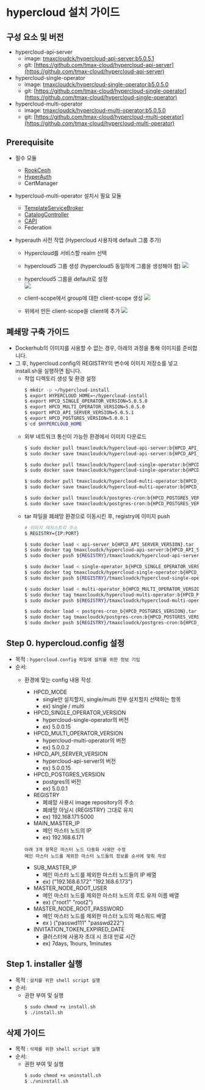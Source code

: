 

# hypercloud 설치 가이드

## 구성 요소 및 버전
* hypercloud-api-server
	* image: [tmaxcloudck/hypercloud-api-server:b5.0.5.1](https://hub.docker.com/layers/tmaxcloudck/hypercloud-api-server/b5.0.5.1/images/sha256-f5d66bc5ad9f0d65288bd8f19ff5d4f154c50f8142fa8e792fdad8604bd4a5ca?context=explore)
	* git: [https://github.com/tmax-cloud/hypercloud-api-server](https://github.com/tmax-cloud/hypercloud-api-server)
* hypercloud-single-operator
	* image: [tmaxcloudck/hypercloud-single-operator:b5.0.5.0](https://hub.docker.com/layers/tmaxcloudck/hypercloud-single-operator/b5.0.5.0/images/sha256-fa4082c4d887dca7c0ac5d28eed35a9731e4364ea022c992fec9e19986b2001d?context=explore)
	* git: [https://github.com/tmax-cloud/hypercloud-single-operator](https://github.com/tmax-cloud/hypercloud-single-operator)
* hypercloud-multi-operator
	* image: [tmaxcloudck/hypercloud-multi-operator:b5.0.5.0](https://hub.docker.com/layers/141997981/tmaxcloudck/hypercloud-multi-operator/b5.0.5.0/images/sha256-72af8a7c3fe8dd1bd96c2d0235019528b4dad46b2187db80de5a06f35fcd4374?context=explore)
	* git: [https://github.com/tmax-cloud/hypercloud-multi-operator](https://github.com/tmax-cloud/hypercloud-multi-operator)
    

## Prerequisite
* 필수 모듈  
  * [RookCeph](https://github.com/tmax-cloud/hypersds-wiki/)
  * [HyperAuth](https://github.com/tmax-cloud/install-hyperauth)
  * CertManager

* hypercloud-multi-operator 설치시 필요 모듈  
  * [TemplateServiceBroker](https://github.com/tmax-cloud/install-tsb/tree/tsb-5.0)  
  * [CatalogController](https://github.com/tmax-cloud/install-catalog/tree/5.0)
  * [CAPI](https://github.com/tmax-cloud/install-CAPI/tree/5.0)
  * Federation

* hyperauth 사전 작업 (Hypercloud 사용자에 default 그룹 추가)
  * Hypercloud를 서비스할 realm 선택
  * hypercloud5 그룹 생성 (hypercloud5 동일하게 그룹을 생성해야 함)
  ![](https://github.com/tmax-cloud/install-hypercloud/blob/5.0/figure/create-hypercloud5-group.png)
  
  * hypercloud5 그룹을 default로 설정                             
  ![](https://github.com/tmax-cloud/install-hypercloud/blob/5.0/figure/set-hypercloud5-as-default.png)
  
  * client-scope에서 group에 대한 client-scope 생성
  ![](https://github.com/tmax-cloud/install-hypercloud/blob/5.0/figure/create-client-scope.PNG)
  
  * 위에서 만든 client-scope을 client에 추가
  ![](https://github.com/tmax-cloud/install-hypercloud/blob/5.0/figure/add-client-scope.PNG)

## 폐쇄망 구축 가이드
* Dockerhub의 이미지를 사용할 수 없는 경우, 아래의 과정을 통해 이미지를 준비합니다.
* 그 후, hypercloud.config의 REGISTRY의 변수에 이미지 저장소를 넣고 install.sh을 실행하면 됩니다.  
  * 작업 디렉토리 생성 및 환경 설정
    ``` bash
	$ mkdir -p ~/hypercloud-install
	$ export HYPERCLOUD_HOME=~/hypercloud-install
	$ export HPCD_SINGLE_OPERATOR_VERSION=5.0.5.0
	$ export HPCD_MULTI_OPERATOR_VERSION=5.0.5.0
	$ export HPCD_API_SERVER_VERSION=5.0.5.1
	$ export HPCD_POSTGRES_VERSION=5.0.0.1
	$ cd $HYPERCLOUD_HOME
	```
  * 외부 네트워크 통신이 가능한 환경에서 이미지 다운로드
    ``` bash
	$ sudo docker pull tmaxcloudck/hypercloud-api-server:b{HPCD_API_SERVER_VERSION}
	$ sudo docker save tmaxcloudck/hypercloud-api-server:b{HPCD_API_SERVER_VERSION} > api-server_b{HPCD_API_SERVER_VERSION}.tar

	$ sudo docker pull tmaxcloudck/hypercloud-single-operator:b{HPCD_SINGLE_OPERATOR_VERSION}
	$ sudo docker save tmaxcloudck/hypercloud-single-operator:b{HPCD_SINGLE_OPERATOR_VERSION} > single-operator_b{HPCD_SINGLE_OPERATOR_VERSION}.tar

	$ sudo docker pull tmaxcloudck/hypercloud-multi-operator:b{HPCD_MULTI_OPERATOR_VERSION}
	$ sudo docker save tmaxcloudck/hypercloud-multi-operator:b{HPCD_MULTI_OPERATOR_VERSION} > multi-operator_b{HPCD_MULTI_OPERATOR_VERSION}.tar

	$ sudo docker pull tmaxcloudck/postgres-cron:b{HPCD_POSTGRES_VERSION}
	$ sudo docker save tmaxcloudck/postgres-cron:b{HPCD_POSTGRES_VERSION} > postgres-cron_b{HPCD_POSTGRES_VERSION}.tar
	```
  * tar 파일을 폐쇄망 환경으로 이동시킨 후, registry에 이미지 push
    ``` bash
	# 이미지 레지스트리 주소
	$ REGISTRY={IP:PORT}
	
	$ sudo docker load < api-server_b{HPCD_API_SERVER_VERSION}.tar
	$ sudo docker tag tmaxcloudck/hypercloud-api-server:b{HPCD_API_SERVER_VERSION} ${REGISTRY}/tmaxcloudck/hypercloud-api-server:b{HPCD_API_SERVER_VERSION}
	$ sudo docker push ${REGISTRY}/tmaxcloudck/hypercloud-api-server:b{HPCD_API_SERVER_VERSION}

	$ sudo docker load < single-operator_b{HPCD_SINGLE_OPERATOR_VERSION}.tar
	$ sudo docker tag tmaxcloudck/hypercloud-single-operator:b{HPCD_SINGLE_OPERATOR_VERSION} ${REGISTRY}/tmaxcloudck/hypercloud-single-operator:b{HPCD_SINGLE_OPERATOR_VERSION}
	$ sudo docker push ${REGISTRY}/tmaxcloudck/hypercloud-single-operator:b{HPCD_SINGLE_OPERATOR_VERSION}

	$ sudo docker load < multi-operator_b{HPCD_MULTI_OPERATOR_VERSION}.tar
	$ sudo docker tag tmaxcloudck/hypercloud-multi-operator:b{HPCD_MULTI_OPERATOR_VERSION} ${REGISTRY}/tmaxcloudck/hypercloud-multi-operator:b{HPCD_MULTI_OPERATOR_VERSION}
	$ sudo docker push ${REGISTRY}/tmaxcloudck/hypercloud-multi-operator:b{HPCD_MULTI_OPERATOR_VERSION}

	$ sudo docker load < postgres-cron_b{HPCD_POSTGRES_VERSION}.tar
	$ sudo docker tag tmaxcloudck/postgres-cron:b{HPCD_POSTGRES_VERSION} ${REGISTRY}/tmaxcloudck/postgres-cron:b{HPCD_POSTGRES_VERSION}
	$ sudo docker push ${REGISTRY}/tmaxcloudck/postgres-cron:b{HPCD_POSTGRES_VERSION}
	```

## Step 0. hypercloud.config 설정
* 목적 : `hypercloud.config 파일에 설치를 위한 정보 기입`
* 순서: 
	* 환경에 맞는 config 내용 작성
		* HPCD_MODE
			* single만 설치할지, single/multi 전부 설치할지 선택하는 항목
			* ex) single / multi
		* HPCD_SINGLE_OPERATOR_VERSION
			* hypercloud-single-operator의 버전
			* ex) 5.0.0.15
		* HPCD_MULTI_OPERATOR_VERSION
			* hypercloud-multi-operator의 버전
			* ex) 5.0.0.2
		* HPCD_API_SERVER_VERSION
			* hypercloud-api-server의 버전
			* ex) 5.0.0.15
		* HPCD_POSTGRES_VERSION
			* postgres의 버전
			* ex) 5.0.0.1
		* REGISTRY
			* 폐쇄망 사용시 image repository의 주소
			* 폐쇄망 아닐시 {REGISTRY} 그대로 유지
			* ex) 192.168.171:5000
		* MAIN_MASTER_IP
			* 메인 마스터 노드의 IP
			* ex) 192.168.6.171  

		`아래 3개 항목은 마스터 노드 다중화 시에만 수정`  
		`메인 마스터 노드를 제외한 마스터 노드들의 정보를 순서에 맞춰 작성`
		* SUB_MASTER_IP
			* 메인 마스터 노드를 제외한 마스터 노드들의 IP 배열
			* ex) ("192.168.6.172" "192.168.6.173")
		* MASTER_NODE_ROOT_USER
			* 메인 마스터 노드를 제외한 마스터 노드의 루트 유저 이름 배열
			* ex) ("root1" "root2")
		* MASTER_NODE_ROOT_PASSWORD
			* 메인 마스터 노드를 제외한 마스터 노드의 패스워드 배열
			* ex ) ("passwd111" "passwd222")
		* INVITATION_TOKEN_EXPIRED_DATE
			* 클러스터에 사용자 초대 시 초대 만료 시간
			* ex) 7days, 1hours, 1minutes
	

## Step 1. installer 실행
* 목적 : `설치를 위한 shell script 실행`
* 순서: 
	* 권한 부여 및 실행
	  ``` bash
	  $ sudo chmod +x install.sh
	  $ ./install.sh
	  ```

## 삭제 가이드
* 목적 : `삭제를 위한 shell script 실행`
* 순서: 
	* 권한 부여 및 실행
	  ``` bash
	  $ sudo chmod +x uninstall.sh
	  $ ./uninstall.sh
	  ```
